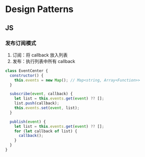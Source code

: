 # Design Patterns

## JS

### 发布订阅模式

1. 订阅：将 callback 放入列表
2. 发布：执行列表中所有 callback

```js
class EventCenter {
  constructor() {
    this.events = new Map(); // Map<string, Array<Function>>
  }

  subscribe(event, callback) {
    let list = this.events.get(event) ?? [];
    list.push(callback);
    this.events.set(event, list);
  }

  publish(event) {
    let list = this.events.get(event) ?? [];
    for (let callback of list) {
      callback();
    }
  }
}
```
